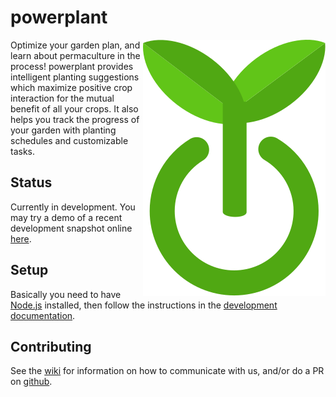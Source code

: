 # powerplant

<img style="float: right;" src="/dist/images/logo/logo.svg">

Optimize your garden plan, and learn about permaculture in the process! powerplant provides intelligent planting suggestions which maximize positive crop interaction for the mutual benefit of all your crops. It also helps you track the progress of your garden with planting schedules and customizable tasks.

## Status

Currently in development. You may try a demo of a recent development snapshot online [here](http://demo.powerplant.software).

## Setup

Basically you need to have [Node.js](https://nodejs.org/en/) installed, then follow the instructions in the [development documentation](https://ecohackerfarm.github.io/powerplant/generated/index.html#toc1__anchor).

## Contributing

See the [wiki](https://wiki.ecohackerfarm.org/powerplant:start) for information on how to communicate with us, and/or do a PR on [github](https://github.com/Ecohackerfarm/powerplant).
